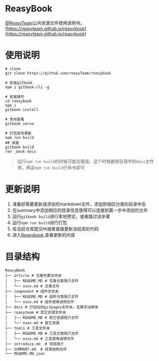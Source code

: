 # ReasyBook

[@ReasyTeam](https://github.com/reasyTeam)公共资源文件使用说明书。[https://reasyteam.github.io/reasybook](https://reasyteam.github.io/reasybook)



# 使用说明

```
# clone
git clone https://github.com/reasyTeam/reasybook

# 安装gitbook
npm i gitbook-cli -g

# 安装插件
cd reasybook
npm i
gitbook install

# 本地查看
gitbook serve

# 打包发布更新
npm run build
## 或者
gitbook build
ren _book docs
```

> 运行`npm run build`的时候可能会报错，这个时候删除目录中的`docs`文件夹，再运`npm run build`行命令即可



# 更新说明

1. 准备好需要更新或添加的markdown文件，添加到相应分类的目录中去
2. 在summary中添加相应的目录信息使得可以连接到第一步中添加的文件
3. 运行`gitbook build`进行本地预览，或者跳过该步骤
4. 运行`npm run build`进行打包
5. 给当前仓库提交`PR`或者直接更新当前库的代码
6. 进入[Reasybook ](https://reasyteam.github.io/reasybook/)查看更新的内容



# 目录结构

```
ReasyBook
├── article # 文章列表文件夹
│   ├── README.MD # 文章分类简介文件
│   └── xxxx.md # 文章文件
├── component # 组件文件夹
│   ├── README.MD # 组件分类简介文件
│   └── xxxx.md # 组件使用说明文件
├── docs # 打包后的gitpages文件夹，无需手动修改
├── reasyteam # 其它资源文件夹
│   ├── README.MD # 其它资源简介文件
│   └── xxxx.md # 其它资源
├── tools # 工具文件夹
│   ├── README.MD # 工具分类简介文件
│   └── xxxx.md # 工具使用说明文件
├── introduce.md  # 项目简介
├── SUMMARY.md  # 目录结构文件
└── README.MD.json
```